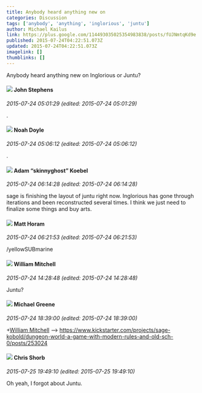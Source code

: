 ```yaml
---
title: Anybody heard anything new on
categories: Discussion
tags: ['anybody', 'anything', 'inglorious', 'juntu']
author: Michael Kailus
link: https://plus.google.com/114493035025354983838/posts/fUJNmtqKd9e
published: 2015-07-24T04:22:51.073Z
updated: 2015-07-24T04:22:51.073Z
imagelink: []
thumblinks: []
---
```


Anybody heard anything new on Inglorious or Juntu?
<div id='comment z12utdc5xvqrdb0ba04ce3sqbyu5xvnbyfc'>
  <h4><img src='{{site.baseurl}}//images/avatars/101554656051604297040_photo.jpg'> John Stephens</h4>
      <p><cite>2015-07-24 05:01:29 (edited: 2015-07-24 05:01:29)</cite></p>
        <p>.</p>
</div>
        

<div id='comment z12utdc5xvqrdb0ba04ce3sqbyu5xvnbyfc'>
  <h4><img src='{{site.baseurl}}//images/avatars/101839266027576018089_photo.jpg'> Noah Doyle</h4>
      <p><cite>2015-07-24 05:06:12 (edited: 2015-07-24 05:06:12)</cite></p>
        <p>.</p>
</div>
        

<div id='comment z12utdc5xvqrdb0ba04ce3sqbyu5xvnbyfc'>
  <h4><img src='{{site.baseurl}}//images/avatars/112484087750169360510_photo.jpg'> Adam “skinnyghost” Koebel</h4>
      <p><cite>2015-07-24 06:14:28 (edited: 2015-07-24 06:14:28)</cite></p>
        <p>sage is finishing the layout of juntu right now. Inglorious has gone through iterations and been reconstructed several times. I think we just need to finalize some things and buy arts.</p>
</div>
        

<div id='comment z12utdc5xvqrdb0ba04ce3sqbyu5xvnbyfc'>
  <h4><img src='{{site.baseurl}}//images/avatars/105472060898626050077_photo.jpg'> Matt Horam</h4>
      <p><cite>2015-07-24 06:21:53 (edited: 2015-07-24 06:21:53)</cite></p>
        <p>/yellowSUBmarine</p>
</div>
        

<div id='comment z12utdc5xvqrdb0ba04ce3sqbyu5xvnbyfc'>
  <h4><img src='{{site.baseurl}}//images/avatars/117904429172435666091_photo.jpg'> William Mitchell</h4>
      <p><cite>2015-07-24 14:28:48 (edited: 2015-07-24 14:28:48)</cite></p>
        <p>Juntu?</p>
</div>
        

<div id='comment z12utdc5xvqrdb0ba04ce3sqbyu5xvnbyfc'>
  <h4><img src='{{site.baseurl}}//images/avatars/115524159101918552951_photo.jpg'> Michael Greene</h4>
      <p><cite>2015-07-24 18:39:00 (edited: 2015-07-24 18:39:00)</cite></p>
        <p><span class="proflinkWrapper"><span class="proflinkPrefix">+</span><a class="proflink" href="https://plus.google.com/117904429172435666091" oid="117904429172435666091">William Mitchell</a></span> —&gt; <a href="https://www.kickstarter.com/projects/sage-kobold/dungeon-world-a-game-with-modern-rules-and-old-sch-0/posts/253024" class="ot-anchor">https://www.kickstarter.com/projects/sage-kobold/dungeon-world-a-game-with-modern-rules-and-old-sch-0/posts/253024</a></p>
</div>
        

<div id='comment z12utdc5xvqrdb0ba04ce3sqbyu5xvnbyfc'>
  <h4><img src='{{site.baseurl}}//images/avatars/116785724378741876952_photo.jpg'> Chris Shorb</h4>
      <p><cite>2015-07-25 19:49:10 (edited: 2015-07-25 19:49:10)</cite></p>
        <p>Oh yeah, I forgot about Juntu.</p>
</div>
        